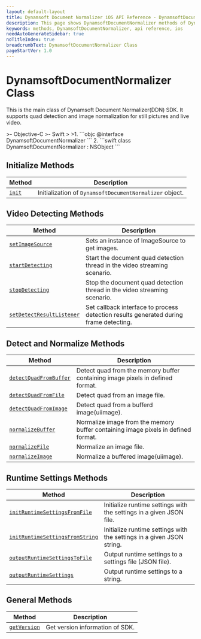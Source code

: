 ```yaml
---
layout: default-layout
title: Dynamsoft Document Normalizer iOS API Reference - DynamsoftDocumentNormalizer Methods
description: This page shows DynamsoftDocumentNormalizer methods of Dynamsoft Document Normalizer for iOS SDK.
keywords: methods, DynamsoftDocumentNormalizer, api reference, ios
needAutoGenerateSidebar: true
noTitleIndex: true
breadcrumbText: DynamsoftDocumentNormalizer Class
pageStartVer: 1.0
---
```


# DynamsoftDocumentNormalizer Class

This is the main class of Dynamsoft Document Normalizer(DDN) SDK. It supports quad detection and image normalization for still pictures and live video.

<div class="sample-code-prefix"></div>
>- Objective-C
>- Swift
>
>1. 
```objc
@interface DynamsoftDocumentNormalizer
```
2. 
```swift
class DynamsoftDocumentNormalizer : NSObject
```

## Initialize Methods

| Method               | Description |
|----------------------|-------------|
| [`init`](document-normalizer-init.md#init) | Initialization of `DynamsoftDocumentNormalizer` object.|

## Video Detecting Methods

| Method               | Description |
|----------------------|-------------|
| [`setImageSource`](document-normalizer-video.md#setimagesource) | Sets an instance of ImageSource to get images.  |
| [`startDetecting`](document-normalizer-video.md#startdetecting) | Start the document quad detection thread in the video streaming scenario. |
| [`stopDetecting`](document-normalizer-video.md#stopdetecting) | Stop the document quad detection thread in the video streaming scenario. |
| [`setDetectResultListener`](document-normalizer-video.md#setdetectresultlistener) | Set callback interface to process detection results generated during frame detecting. |

## Detect and Normalize Methods

| Method               | Description |
|----------------------|-------------|
| [`detectQuadFromBuffer`](document-normalizer-normalizing.md#detectquadfrombuffer) | Detect quad from the memory buffer containing image pixels in defined format. |
| [`detectQuadFromFile`](document-normalizer-normalizing.md#detectquadfromfile) | Detect quad from an image file. |
| [`detectQuadFromImage`](document-normalizer-normalizing.md#detectquadfromimage) | Detect quad from a bufferd image(uiimage). |
| [`normalizeBuffer`](document-normalizer-normalizing.md#normalizebuffer) | Normalize image from the memory buffer containing image pixels in defined format. |
| [`normalizeFile`](document-normalizer-normalizing.md#normalizefile) | Normalize an image file. |
| [`normalizeImage`](document-normalizer-normalizing.md#normalizeimage) | Normalize a buffered image(uiimage). |
  
## Runtime Settings Methods

| Method               | Description |
|----------------------|-------------|
| [`initRuntimeSettingsFromFile`](document-normalizer-settings.md#initruntimesettingsfromfile)  | Initialize runtime settings with the settings in a given JSON file. |
| [`initRuntimeSettingsFromString`](document-normalizer-settings.md#initruntimesettingsfromstring) | Initialize runtime settings with the settings in a given JSON string. |
| [`outputRuntimeSettingsToFile`](document-normalizer-settings.md#outputruntimesettingstofile) | Output runtime settings to a settings file (JSON file). |
| [`outputRuntimeSettings`](document-normalizer-settings.md#outputruntimesettings) | Output runtime settings to a string. |

## General Methods

| Method               | Description |
|----------------------|-------------|
| [`getVersion`](document-normalizer-general.md#getversion) | Get version information of SDK.|
